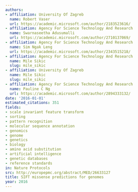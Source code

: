 ```yaml
---
authors:
- affiliation: University Of Zagreb
  name: Robert Vaser
  url: https://academic.microsoft.com/author/2183523616/
- affiliation: Agency For Science Technology And Research
  name: Swarnaseetha Adusumalli
  url: https://academic.microsoft.com/author/2710137069/
- affiliation: Agency For Science Technology And Research
  name: Sim Ngak Leng
  url: https://academic.microsoft.com/author/2343515218/
- affiliation: Agency For Science Technology And Research
  name: Mile Sikic
  slug: mile_sikic
- affiliation: University Of Zagreb
  name: Mile Sikic
  slug: mile_sikic
- affiliation: Agency For Science Technology And Research
  name: Pauline C Ng
  url: https://academic.microsoft.com/author/2894333132/
date: '2016-01-01'
estimated_citations: 351
fields:
- scale invariant feature transform
- sorting
- pattern recognition
- molecular sequence annotation
- genomics
- genome
- genetics
- biology
- amino acid substitution
- artificial intelligence
- genetic databases
- reference standards
in: Nature Protocols
src: http://europepmc.org/abstract/MED/26633127
title: SIFT missense predictions for genomes
year: 2016
---
```

